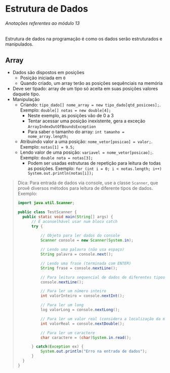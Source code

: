 # Estrutura de Dados

###### Anotações referentes ao módulo 13

Estrutura de dados na programação é como os dados serão estruturados e manipulados.

## Array

- Dados são dispostos em posições
  - Posição iniciada em `0`
  - Quando criado, um array terão as posições sequênciais na memória
- Deve ser tipado: array de um tipo só aceita em suas posições valores daquele tipo.
- Manipulação
  - Criando: `tipo_dado[] nome_array = new tipo_dado[qtd_posicoes];`. Exemplo: `double[] notas = new double[4];`
    - Neste exemplo, as posições vão de 0 a 3
    - Tentar acessar uma posição inexistente, gera a exceção `ArrayIndexOutOfBoundsException`
    - Para saber o tamanho do array: `int tamanho = nome_array.length;`
  - Atribuindo valor a uma posição: `nome_vetor[posicao] = valor;`. Exemplo: `notas[1] = 9.5;`
  - Lendo valor de uma posição: `variavel = nome_vetor[posicao];`. Exemplo: `double nota = notas[3];`
    - Podem ser usadas estruturas de repetição para leitura de todas as posições. Exemplo: `for (int i = 0; i < notas.length; i++) System.out.println(notas[i]);`

> Dica: Para entrada de dados via console, use a classe `Scanner`, que provê diversos métodos para leitura de diferente tipos de dados. Exemplo:
> 
> ~~~java
> import java.util.Scanner;
> 
> public class TestScanner {
>   public static void main(String[] args) {
>       // É aconselhável usar num bloco catch
>       try {
>           
>           // Objeto para ler dados do console
>           Scanner console = new Scanner(System.in);
> 
>           // Lendo uma palavra (não usa espaço)
>           String palavra = console.next();
> 
>           // Lendo uma frase (terminada com ENTER)
>           String frase = console.nextLine();
> 
>           // Para leitura sequencial de dados de diferentes tipos, esvazie o buffer de memória
>           console.nextLine();
> 
>           // Para ler um número inteiro
>           int valorInteiro = console.nextInt();
> 
>           // Para ler um long
>           log valorLong = console.nextLong();
> 
>           // Para ler um valor real (considera a localização da máquina)
>           int valorReal = console.nextDouble();
> 
>           // Para ler um caractere
>           char caractere = (char)System.in.read();
> 
>       } catch(Exception ex) {
>           System.out.println("Erro na entrada de dados");
>       }
>   }
> }
> ~~~